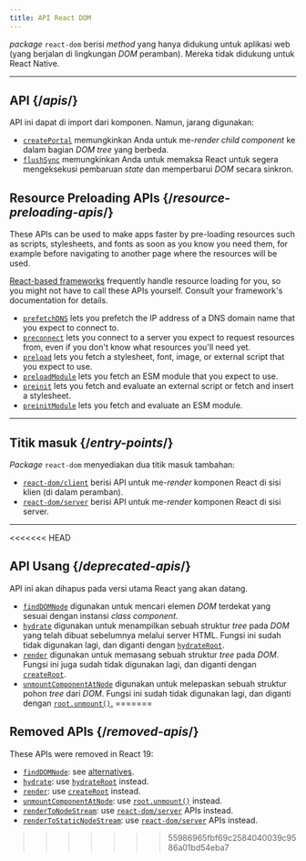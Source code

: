 ```yaml
---
title: API React DOM
---
```


<Intro>

*package* `react-dom` berisi *method* yang hanya didukung untuk aplikasi web (yang berjalan di lingkungan *DOM* peramban). Mereka tidak didukung untuk React Native.

</Intro>

---

## API {/*apis*/}

API ini dapat di import dari komponen. Namun, jarang digunakan:

* [`createPortal`](/reference/react-dom/createPortal) memungkinkan Anda untuk me-*render* *child component* ke dalam bagian *DOM* *tree* yang berbeda.
* [`flushSync`](/reference/react-dom/flushSync) memungkinkan Anda untuk memaksa React untuk segera mengeksekusi pembaruan *state* dan memperbarui *DOM* secara sinkron.

## Resource Preloading APIs {/*resource-preloading-apis*/}

These APIs can be used to make apps faster by pre-loading resources such as scripts, stylesheets, and fonts as soon as you know you need them, for example before navigating to another page where the resources will be used.

[React-based frameworks](/learn/start-a-new-react-project) frequently handle resource loading for you, so you might not have to call these APIs yourself. Consult your framework's documentation for details.

* [`prefetchDNS`](/reference/react-dom/prefetchDNS) lets you prefetch the IP address of a DNS domain name that you expect to connect to.
* [`preconnect`](/reference/react-dom/preconnect) lets you connect to a server you expect to request resources from, even if you don't know what resources you'll need yet.
* [`preload`](/reference/react-dom/preload) lets you fetch a stylesheet, font, image, or external script that you expect to use.
* [`preloadModule`](/reference/react-dom/preloadModule) lets you fetch an ESM module that you expect to use.
* [`preinit`](/reference/react-dom/preinit) lets you fetch and evaluate an external script or fetch and insert a stylesheet.
* [`preinitModule`](/reference/react-dom/preinitModule) lets you fetch and evaluate an ESM module.

---

## Titik masuk {/*entry-points*/}

*Package* `react-dom` menyediakan dua titik masuk tambahan:

* [`react-dom/client`](/reference/react-dom/client) berisi API untuk me-*render* komponen React di sisi klien (di dalam peramban).
* [`react-dom/server`](/reference/react-dom/server) berisi API untuk me-*render* komponen React di sisi server.

---

<<<<<<< HEAD
## API Usang {/*deprecated-apis*/}

<Deprecated>

API ini akan dihapus pada versi utama React yang akan datang.

</Deprecated>

* [`findDOMNode`](/reference/react-dom/findDOMNode) digunakan untuk mencari elemen *DOM* terdekat yang sesuai dengan instansi *class component*.
* [`hydrate`](/reference/react-dom/hydrate) digunakan untuk menampilkan sebuah struktur *tree* pada *DOM* yang telah dibuat sebelumnya melalui server HTML. Fungsi ini sudah tidak digunakan lagi, dan diganti dengan [`hydrateRoot`](/reference/react-dom/client/hydrateRoot).
* [`render`](/reference/react-dom/render) digunakan untuk memasang sebuah struktur *tree* pada *DOM*. Fungsi ini juga sudah tidak digunakan lagi, dan diganti dengan [`createRoot`](/reference/react-dom/client/createRoot).
* [`unmountComponentAtNode`](/reference/react-dom/unmountComponentAtNode) digunakan untuk melepaskan sebuah struktur pohon *tree* dari *DOM*. Fungsi ini sudah tidak digunakan lagi, dan diganti dengan [`root.unmount()`.](/reference/react-dom/client/createRoot#root-unmount)
=======
## Removed APIs {/*removed-apis*/}

These APIs were removed in React 19:

* [`findDOMNode`](https://18.react.dev/reference/react-dom/findDOMNode): see [alternatives](https://18.react.dev/reference/react-dom/findDOMNode#alternatives).
* [`hydrate`](https://18.react.dev/reference/react-dom/hydrate): use [`hydrateRoot`](/reference/react-dom/client/hydrateRoot) instead.
* [`render`](https://18.react.dev/reference/react-dom/render): use [`createRoot`](/reference/react-dom/client/createRoot) instead.
* [`unmountComponentAtNode`](/reference/react-dom/unmountComponentAtNode): use [`root.unmount()`](/reference/react-dom/client/createRoot#root-unmount) instead.
* [`renderToNodeStream`](https://18.react.dev/reference/react-dom/server/renderToNodeStream): use [`react-dom/server`](/reference/react-dom/server) APIs instead.
* [`renderToStaticNodeStream`](https://18.react.dev/reference/react-dom/server/renderToStaticNodeStream): use [`react-dom/server`](/reference/react-dom/server) APIs instead.
>>>>>>> 55986965fbf69c2584040039c9586a01bd54eba7

